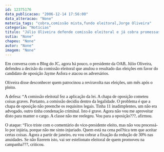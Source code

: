 ```yaml
---
id: 12375176
data_publicacao: "2006-12-14 17:56:00"
data_alteracao: "None"
materia_tags: "cobra,comissão mista,fundo eleitoral,Jorge Oliveira"
categoria: "Notícias"
titulo: "Júlio Oliveira defende comissão eleitoral e já cobra promessas de Jayme Asfora para OAB"
sutia: "None"
chapeu: "None"
autor: "None"
imagem: "None"
---
```

<p><P><FONT face=Verdana>Em conversa com o Blog do JC, agora há pouco, o presidente da OAB, Júlio Oliveira, defendeu a decisão da comissão eleitoral que anulou o resultado das eleições em favor do candidato de oposição Jayme Asfora e atacou os adversários. </FONT></P></p>
<p><P><FONT face=Verdana>Oliveira disse desconhecer quem patrocinou a reviravolta nas eleições, um mês após o pleito.</FONT></P></p>
<p><P><FONT face=Verdana>A defesa: “A comissão eleitotal fez a aplicação da lei. A chapa de oposição cometeu coisas graves. Portanto, a comissão decidiu dentro da legalidade. O problema é que a chapa de oposição não preenche os requisitos legais. Tinha 11 inadimplentes, um não era advogado, outro tinha condenação criminal. Isto é grave. Agora não vou me aproveitar disto para manter o cargo. A classe não me reelegeu. Vou para a oposição???, afirmou.</FONT></P></p>
<p><P><FONT face=Verdana>O ataque: “Fico triste com o comentário do vice-presidente eleito, mas não vou processá-lo por injúria, porque não me sinto injuriado. Quem está na cena pol?tica tem que aceitar certas coisas. Agora a partir de janeiro, eu vou cobrar a fixação da redução de 30% nas anuidades. Se não fizerem isto, vai ser estelionato eleitoral de quem promoveu na campanha???, criticou.</FONT></P> </p>
